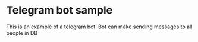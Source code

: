# Telegram bot sample

This is an example of a telegram bot.
Bot can make sending messages to all people in DB
